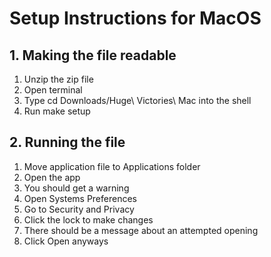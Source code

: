 # Setup Instructions for MacOS
## 1. Making the file readable
<ol>
  <li>Unzip the zip file</li>
  <li>Open terminal</li>
  <li>Type cd Downloads/Huge\ Victories\ Mac into the shell</li>
  <li>Run make setup</li>
</ol>

## 2. Running the file
<ol>
  <li>Move application file to Applications folder</li>
  <li>Open the app</li>
  <li>You should get a warning</li>
  <li>Open Systems Preferences</li>
  <li>Go to Security and Privacy</li>
  <li>Click the lock to make changes</li>
  <li>There should be a message about an attempted opening</li>
  <li>Click Open anyways</li>

